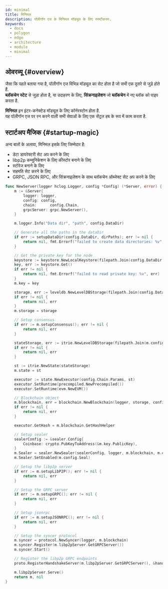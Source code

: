 ```yaml
---
id: minimal
title: मिनिमल
description: पॉलीगॉन एज के मिनिमल मॉड्यूल के लिए स्पष्टीकरण.
keywords:
  - docs
  - polygon
  - edge
  - architecture
  - module
  - minimal
---
```


## ओवरव्यू {#overview}

जैसा कि पहले बताया गया है, पॉलीगॉन एज विभिन्न मॉड्यूल का सेट होता है जो सभी एक दूसरे से जुड़े होते हैं.<br />
**ब्लॉकचेन** **स्टेट** से जुड़ा होता है, या उदाहरण के लिए, **सिंक्रनाइज़ेशन** जो **ब्लॉकचेन** में नए ब्लॉक को पाइप करता है.

**मिनिमल** इन इंटर-कनेक्टेड मॉड्यूल के लिए कॉर्नरस्टोन होता है.<br />
यह पॉलीगॉन एज पर रन करने वाली सभी सेवाओं के लिए एक सेंट्रल हब के रूप में काम करता है.

## स्टार्टअप मैजिक {#startup-magic}

अन्य बातों के अलावा, मिनिमल इसके लिए जिम्मेदार है:
* डेटा डायरेक्टरी सेट अप करने के लिए
* libp2p कम्युनिकेशन के लिए कीस्टोर बनाने के लिए
* स्टोरेज बनाने के लिए
* सहमति सेट करने के लिए
* GRPC, JSON RPC, और सिंक्रनाइज़ेशन के साथ ब्लॉकचेन ऑब्जेक्ट सेट अप करने के लिए

````go title="minimal/server.go"
func NewServer(logger hclog.Logger, config *Config) (*Server, error) {
	m := &Server{
		logger: logger,
		config: config,
		chain:      config.Chain,
		grpcServer: grpc.NewServer(),
	}

	m.logger.Info("Data dir", "path", config.DataDir)

	// Generate all the paths in the dataDir
	if err := setupDataDir(config.DataDir, dirPaths); err != nil {
		return nil, fmt.Errorf("failed to create data directories: %v", err)
	}

	// Get the private key for the node
	keystore := keystore.NewLocalKeystore(filepath.Join(config.DataDir, "keystore"))
	key, err := keystore.Get()
	if err != nil {
		return nil, fmt.Errorf("failed to read private key: %v", err)
	}
	m.key = key

	storage, err := leveldb.NewLevelDBStorage(filepath.Join(config.DataDir, "blockchain"), logger)
	if err != nil {
		return nil, err
	}
	m.storage = storage

	// Setup consensus
	if err := m.setupConsensus(); err != nil {
		return nil, err
	}

	stateStorage, err := itrie.NewLevelDBStorage(filepath.Join(m.config.DataDir, "trie"), logger)
	if err != nil {
		return nil, err
	}

	st := itrie.NewState(stateStorage)
	m.state = st

	executor := state.NewExecutor(config.Chain.Params, st)
	executor.SetRuntime(precompiled.NewPrecompiled())
	executor.SetRuntime(evm.NewEVM())

	// Blockchain object
	m.blockchain, err = blockchain.NewBlockchain(logger, storage, config.Chain, m.consensus, executor)
	if err != nil {
		return nil, err
	}

	executor.GetHash = m.blockchain.GetHashHelper

	// Setup sealer
	sealerConfig := &sealer.Config{
		Coinbase: crypto.PubKeyToAddress(&m.key.PublicKey),
	}
	m.Sealer = sealer.NewSealer(sealerConfig, logger, m.blockchain, m.consensus, executor)
	m.Sealer.SetEnabled(m.config.Seal)

	// Setup the libp2p server
	if err := m.setupLibP2P(); err != nil {
		return nil, err
	}

	// Setup the GRPC server
	if err := m.setupGRPC(); err != nil {
		return nil, err
	}

	// Setup jsonrpc
	if err := m.setupJSONRPC(); err != nil {
		return nil, err
	}

	// Setup the syncer protocol
	m.syncer = protocol.NewSyncer(logger, m.blockchain)
	m.syncer.Register(m.libp2pServer.GetGRPCServer())
	m.syncer.Start()

	// Register the libp2p GRPC endpoints
	proto.RegisterHandshakeServer(m.libp2pServer.GetGRPCServer(), &handshakeService{s: m})

	m.libp2pServer.Serve()
	return m, nil
}
````
